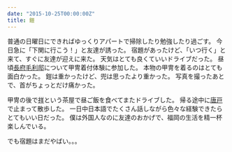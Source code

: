```yaml
---
date: "2015-10-25T00:00:00Z"
title: 鎧
---
```


普通の日曜日にできればゆっくりアパートで掃除したり勉強したり過ごす。
今日急に「下関に行こう！」と友達が誘った。
宿題があったけど、「いつ行く」と来て、すぐに友達が迎えに来た。
天気はとても良くていいドライブだった。
昼頃[長府毛利邸][chofumouritei]について甲冑着付体験に参加した。
本物の甲冑を着るのはとても面白かった。
鎧は重かったけど、兜は思ったより重かった。
写真を撮ったあとで、首がちょっとだけ痛かった。

甲冑の後で[祥][shou]という茶屋で昼ご飯を食べてまたドライブした。
帰る途中に[唐戸][karato]で止まって散歩した。
一日中日本語でたくさん話しながら色々な経験できたらとてもいい日だった。
僕は外国人なのに友達のおかげで、福岡の生活を精一杯楽しんでいる。

でも宿題はまだやばい。。。

[chofumouritei]: http://s-kanrikousha.com/mouriteitop.html
[karato]: http://www.karatoichiba.com/
[shou]: http://loco.yahoo.co.jp/place/g-RuacHJ60qWE/
